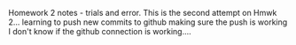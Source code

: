 Homework 2 notes - trials and error. This is the second attempt on Hmwk 2... 
learning to push new commits to github
making sure the push is working
I don't know if the github connection is working....
